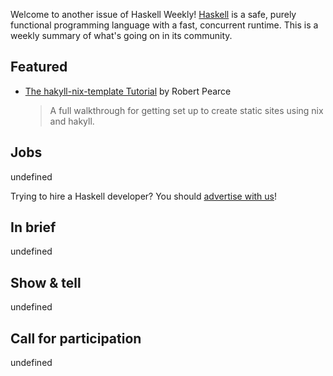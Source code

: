 Welcome to another issue of Haskell Weekly!
[Haskell](https://www.haskell.org) is a safe, purely functional programming language with a fast, concurrent runtime.
This is a weekly summary of what's going on in its community.

## Featured

- [The hakyll-nix-template Tutorial](https://robertwpearce.com/the-hakyll-nix-template-tutorial.html) by Robert Pearce
  > A full walkthrough for getting set up to create static sites using nix and hakyll.

## Jobs

undefined

Trying to hire a Haskell developer?
You should [advertise with us](https://haskellweekly.news/advertising.html)!

## In brief

undefined

## Show & tell

undefined

## Call for participation

undefined
